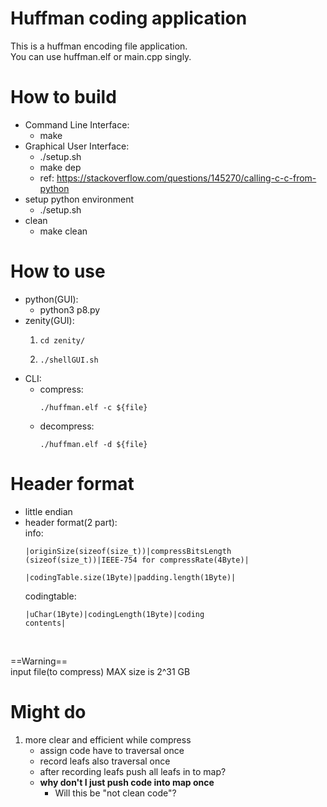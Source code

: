 Huffman coding application
===
This is a huffman encoding file application.<br>
You can use huffman.elf or main.cpp singly. <br>

# How to build
* Command Line Interface:
    * make
* Graphical User Interface:
    * ./setup.sh
    * make dep
    * ref: https://stackoverflow.com/questions/145270/calling-c-c-from-python
* setup python environment
    * ./setup.sh
* clean
    * make clean

# How to use
* python(GUI):
    * python3 p8.py
* zenity(GUI):
    1. <pre><code>cd zenity/</code></pre>
    2. <pre><code>./shellGUI.sh</code></pre>
* CLI:
    * compress: <pre><code>./huffman.elf -c ${file}</code></pre>
    * decompress: <pre><code>./huffman.elf -d ${file}</code></pre>

# Header format 
 * little endian
 * header format(2 part):<br>
    info:<br>
        <pre><code>|originSize(sizeof(size_t))|compressBitsLength (sizeof(size_t))|IEEE-754 for compressRate(4Byte)|<br>
        |codingTable.size(1Byte)|padding.length(1Byte)|</code></pre>
    codingtable:<br>
        <pre><code>|uChar(1Byte)|codingLength(1Byte)|coding contents|</code></pre><br>

==Warning==<br>
input file(to compress) MAX size is 2^31 GB<br>

# Might do
1. more clear and efficient while compress
    * assign code have to traversal once
    * record leafs also traversal once
    * after recording leafs push all leafs in to map?
    * **why don't I just push code into map once**
        * Will this be "not clean code"?